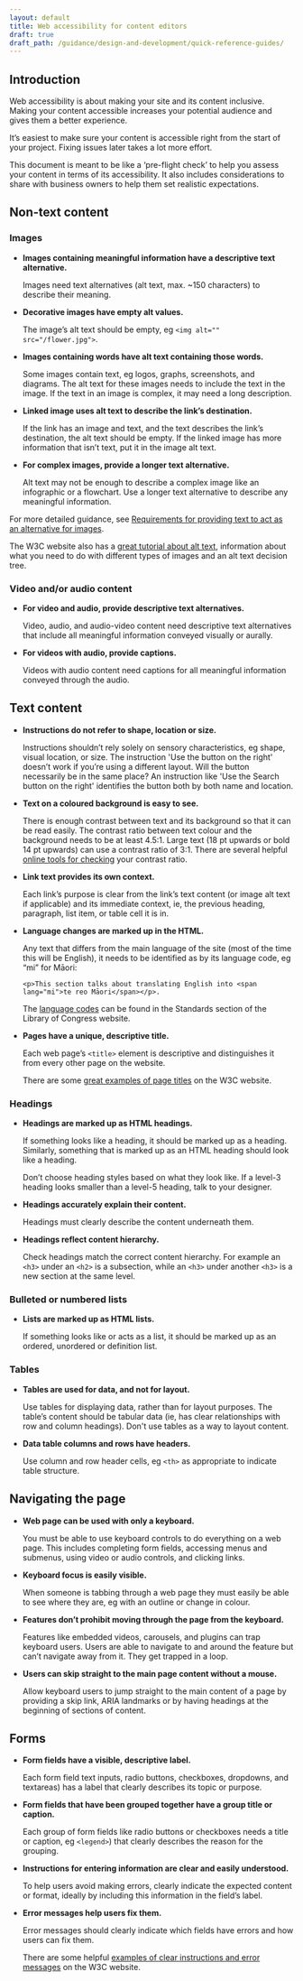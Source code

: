 ```yaml
---
layout: default
title: Web accessibility for content editors
draft: true
draft_path: /guidance/design-and-development/quick-reference-guides/
---
```


## Introduction

Web accessibility is about making your site and its content inclusive. Making your content accessible increases your potential audience and gives them a better experience.

It’s easiest to make sure your content is accessible right from the start of your project. Fixing issues later takes a lot more effort.

This document is meant to be like a ‘pre-flight check’ to help you assess your content in terms of its accessibility. It also includes considerations to share with business owners to help them set realistic expectations.

## Non-text content

### Images

*   **Images containing meaningful information have a descriptive text alternative.**

    Images need text alternatives (alt text, max. ~150 characters) to describe their meaning.

*   **Decorative images have empty alt values.**

    The image’s alt text should be empty, eg `<img alt="" src="/flower.jpg">`.

*   **Images containing words have alt text containing those words.**

    Some images contain text, eg logos, graphs, screenshots, and diagrams. The alt text for these images needs to include the text in the image. If the text in an image is complex, it may need a long description.

*   **Linked image uses alt text to describe the link’s destination.**

    If the link has an image and text, and the text describes the link’s destination, the alt text should be empty. If the linked image has more information that isn’t text, put it in the image alt text.

*   **For complex images, provide a longer text alternative.**

    Alt text may not be enough to describe a complex image like an infographic or a flowchart. Use a longer text alternative to describe any meaningful information.

For more detailed guidance, see [Requirements for providing text to act as an alternative for images](https://www.w3.org/TR/html51/semantics.html#alt).

The W3C website also has a [great tutorial about alt text](https://www.w3.org/WAI/tutorials/images/), information about what you need to do with different types of images and an alt text decision tree.

### Video and/or audio content

*   **For video and audio, provide descriptive text alternatives.**

    Video, audio, and audio-video content need descriptive text alternatives that include all meaningful information conveyed visually or aurally.

*   **For videos with audio, provide captions.**

    Videos with audio content need captions for all meaningful information conveyed through the audio.

## Text content

*   **Instructions do not refer to shape, location or size.**

    Instructions shouldn’t rely solely on sensory characteristics, eg shape, visual location, or size. The instruction 'Use the button on the right' doesn’t work if you’re using a different layout. Will the button necessarily be in the same place? An instruction like 'Use the Search button on the right' identifies the button both by both name and location.

*   **Text on a coloured background is easy to see.**

    There is enough contrast between text and its background so that it can be read easily. The contrast ratio between text colour and the background needs to be at least 4.5:1\. Large text (18 pt upwards or bold 14 pt upwards) can use a contrast ratio of 3:1\. There are several helpful [online tools for checking](https://webtoolkit.govt.nz/guidance/design-and-development/contrast-and-the-use-of-colour/#tools) your contrast ratio.

*   **Link text provides its own context.**

    Each link’s purpose is clear from the link’s text content (or image alt text if applicable) and its immediate context, ie, the previous heading, paragraph, list item, or table cell it is in.

*   **Language changes are marked up in the HTML.**

    Any text that differs from the main language of the site (most of the time this will be English), it needs to be identified as by its language code, eg “mi” for Māori:

    ```
    <p>This section talks about translating English into <span lang="mi">te reo Māori</span></p>.
    ```

    The [language codes](https://www.loc.gov/standards/iso639-2/php/code_list.php) can be found in the Standards section of the Library of Congress website.

*   **Pages have a unique, descriptive title.**

    Each web page’s `<title>` element is descriptive and distinguishes it from every other page on the website.

    There are some [great examples of page titles](http://www.w3.org/WAI/gettingstarted/tips/writing.html#provide-informative-unique-page-titles) on the W3C website.

### Headings

*   **Headings are marked up as HTML headings.**

    If something looks like a heading, it should be marked up as a heading. Similarly, something that is marked up as an HTML heading should look like a heading.

    Don’t choose heading styles based on what they look like. If a level-3 heading looks smaller than a level-5 heading, talk to your designer.

*   **Headings accurately explain their content.**

    Headings must clearly describe the content underneath them.

*   **Headings reflect content hierarchy.**

    Check headings match the correct content hierarchy. For example an `<h3>` under an `<h2>` is a subsection, while an `<h3>` under another `<h3>` is a new section at the same level.

### Bulleted or numbered lists

*   **Lists are marked up as HTML lists.**

    If something looks like or acts as a list, it should be marked up as an ordered, unordered or definition list.

### Tables

*   **Tables are used for data, and not for layout.**

    Use tables for displaying data, rather than for layout purposes. The table’s content should be tabular data (ie, has clear relationships with row and column headings). Don't use tables as a way to layout content.

*   **Data table columns and rows have headers.**

    Use column and row header cells, eg `<th>` as appropriate to indicate table structure.

## Navigating the page

*   **Web page can be used with only a keyboard.**

    You must be able to use keyboard controls to do everything on a web page. This includes completing form fields, accessing menus and submenus, using video or audio controls, and clicking links.

*   **Keyboard focus is easily visible.**

    When someone is tabbing through a web page they must easily be able to see where they are, eg with an outline or change in colour.

*   **Features don’t prohibit moving through the page from the keyboard.**

    Features like embedded videos, carousels, and plugins can trap keyboard users. Users are able to navigate to and around the feature but can’t navigate away from it. They get trapped in a loop.

*   **Users can skip straight to the main page content without a mouse.**

    Allow keyboard users to jump straight to the main content of a page by providing a skip link, ARIA landmarks or by having headings at the beginning of sections of content.

## Forms

*   **Form fields have a visible, descriptive label.**

    Each form field text inputs, radio buttons, checkboxes, dropdowns, and textareas) has a label that clearly describes its topic or purpose.

*   **Form fields that have been grouped together have a group title or caption.**

    Each group of form fields like radio buttons or checkboxes needs a title or caption, eg `<legend>`) that clearly describes the reason for the grouping.

*   **Instructions for entering information are clear and easily understood.**

    To help users avoid making errors, clearly indicate the expected content or format, ideally by including this information in the field’s label.

*   **Error messages help users fix them.**

    Error messages should clearly indicate which fields have errors and how users can fix them.

    There are some helpful [examples of clear instructions and error messages](http://www.w3.org/WAI/gettingstarted/tips/writing.html#provide-clear-instructions) on the W3C website.